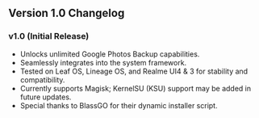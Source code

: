 ## Version 1.0 Changelog

### v1.0 (Initial Release)
- Unlocks unlimited Google Photos Backup capabilities.
- Seamlessly integrates into the system framework.
- Tested on Leaf OS, Lineage OS, and Realme UI4 & 3 for stability and compatibility.
- Currently supports Magisk; KernelSU (KSU) support may be added in future updates.
- Special thanks to BlassGO for their dynamic installer script.